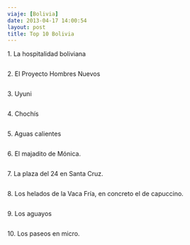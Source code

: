 ```yaml
---
viaje: [Bolivia]
date: 2013-04-17 14:00:54
layout: post
title: Top 10 Bolivia
---
```

<p>1. La hospitalidad boliviana</p>
<p><img src="https://lh6.ggpht.com/ZwZatd9FUK-SnjKTbweEAMRhwJkSl4LNm3sDeMqtnPhJq6nONwotpDORDT3uec3d29XnLiwUoKUg7C4Nr7UY" alt="" data-key="3100197"></p>
<p>2. El Proyecto Hombres Nuevos</p>
<p><img src="https://lh5.ggpht.com/FkYVyCSYT3l_VTri6Fn7Tn1Mlky7prro3e7bsUqpYf6_I6QLhFPo1TOg3WjtyNf5aaM88fJq7pFAAj3tYgAt" alt="" data-key="5110211"></p>
<p>3. Uyuni</p>
<p><img src="https://lh3.ggpht.com/h8hp9kQ9iHKWrnGw1pjW88BmEqJEznq8etVxOYy90B-YRJ_JIlmZj3iMDN_svCJ4ykjOtfUvgeVMwZs03n-G" alt="" data-key="5150111"></p>
<p>4. Chochís</p>
<p><img src="https://lh5.ggpht.com/tTWH44zs8UZxNtRClmRgHQG6o-HWfN6th9NqVz982yI15czmB-LkzpmYg5_Q8wehrZE5hURJepRLlABTkJA" alt="" data-key="7040188"></p>
<p>5. Aguas calientes</p>
<p><img src="https://lh6.ggpht.com/WkRwVQSD7p0sV-UkAvku06M6DANNRr0HcR1yd4tJr8UUoiJnzrqYRTmvDSFg4IwknesLlWQQuIYAnC4yYk2A" alt="" data-key="2180183"></p>
<p>6. El majadito de Mónica.</p>
<p><img src="https://lh6.ggpht.com/d1ItZnenKWw_JDDqya5GHmLY-UWEK8UOpJXQW0upT3RPoSQnNOq6TD7KZs9s256_iHI3oOK0aj2X-Z2A61lMTg" alt="" data-key="160155"></p>
<p>7. La plaza del 24 en Santa Cruz.</p>
<p><img src="https://lh5.ggpht.com/TjgqFgh0B2MtUfEF40tljLfwoIRyc4xV1-x8aXn7v4IPIRB4HgUrFSYpoollm9P6XO_Aq4pbUSLe7gGPExQi" alt="" data-key="5110219"></p>
<p>8. Los helados de la Vaca Fría, en concreto el de capuccino.</p>
<p><img src="https://lh4.ggpht.com/9GXDQoHncBhw5rZ3VbbZq8k576RWhWS88IB5Bp0sSFBKXPd-0cauoGJ9E3vFjba5SJnfTctgbg5zi7M5mn8gFw" alt="" data-key="5110212"></p>
<p>9. Los aguayos</p>
<p><img src="https://lh5.ggpht.com/SO52HTtwdxhkwKuLv2gqw8V_hugYwMrFITsyteBr-E311Zr7Byj-dMEdldl0RlXHClfhgSknvr74Mj8N7O5Z" alt="" data-key="8020253"></p>
<p>10. Los paseos en micro.</p>
<p><img src="https://lh5.ggpht.com/9Xgtxg4LZBTh2XvJnfFMRvj4i0M-wMNpd6sFSjZd9Mamw6A7RYgkbOG-Ld5Cv_wq99_0gLgqebSWu5Gw_CWt" alt="" data-key="5110215"></p>